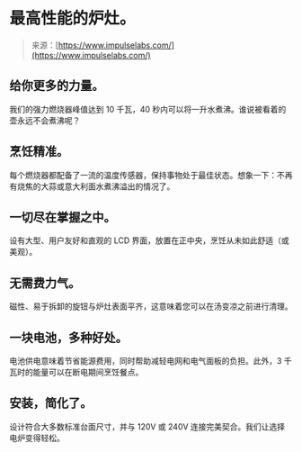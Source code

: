 <!--yml

类别：未分类

日期：2024年05月27日 14:36:29

-->

# 最高性能的炉灶。

> 来源：[https://www.impulselabs.com/](https://www.impulselabs.com/)

## 给你更多的力量。

我们的强力燃烧器峰值达到 10 千瓦，40 秒内可以将一升水煮沸。谁说被看着的壶永远不会煮沸呢？

## 烹饪精准。

每个燃烧器都配备了一流的温度传感器，保持事物处于最佳状态。想象一下：不再有烧焦的大蒜或意大利面水煮沸溢出的情况了。

## 一切尽在掌握之中。

设有大型、用户友好和直观的 LCD 界面，放置在正中央，烹饪从未如此舒适（或美观）。

## 无需费力气。

磁性、易于拆卸的旋钮与炉灶表面平齐，这意味着您可以在汤变凉之前进行清理。

## 一块电池，多种好处。

电池供电意味着节省能源费用，同时帮助减轻电网和电气面板的负担。此外，3 千瓦时的能量可以在断电期间烹饪餐点。

## 安装，简化了。

设计符合大多数标准台面尺寸，并与 120V 或 240V 连接完美契合。我们让选择电炉变得轻松。

